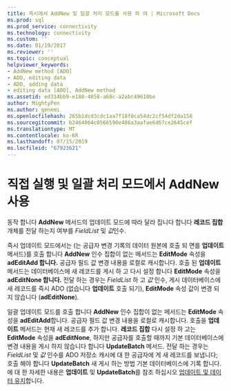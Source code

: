 ```yaml
---
title: 즉시에서 AddNew 및 일괄 처리 모드를 사용 하 여 | Microsoft Docs
ms.prod: sql
ms.prod_service: connectivity
ms.technology: connectivity
ms.custom: ''
ms.date: 01/19/2017
ms.reviewer: ''
ms.topic: conceptual
helpviewer_keywords:
- AddNew method [ADO]
- ADO, editing data
- ADO, adding data
- editing data [ADO], AddNew method
ms.assetid: ed314bb9-e188-4658-a68c-a2abc49610be
author: MightyPen
ms.author: genemi
ms.openlocfilehash: 265b1dcd3cdc1aa7f18f0ca54dc2cf54df2da158
ms.sourcegitcommit: b2464064c0566590e486a3aafae6d67ce2645cef
ms.translationtype: MT
ms.contentlocale: ko-KR
ms.lasthandoff: 07/15/2019
ms.locfileid: "67923621"
---
```

# <a name="using-addnew-in-immediate-and-batch-modes"></a>직접 실행 및 일괄 처리 모드에서 AddNew 사용
동작 합니다 **AddNew** 메서드의 업데이트 모드에 따라 달라 집니다 합니다 **레코드 집합** 개체를 전달 하는지 여부를 *FieldList* 및 *값*인수.  
  
 즉시 업데이트 모드에서는 (는 공급자 변경 기록의 데이터 원본에 호출 되 면를 **업데이트** 메서드)를 호출 합니다 **AddNew** 인수 집합이 없는 메서드는  **EditMode** 속성을 **adEditAdd 합니다.** 공급자 필드 값 변경 내용을 로컬로 캐시합니다. 호출 된 **업데이트** 메서드는 데이터베이스에 새 레코드를 게시 하 고 다시 설정 합니다 **EditMode** 속성을 **adEditNone 합니다.** 전달 하는 경우는 *FieldList* 하 고 *값* 인수, 게시 데이터베이스에 새 레코드를 즉시 ADO (없습니다 **업데이트** 호출 되기), **EditMode**  속성 값이 변경 되지 않습니다 (**adEditNone**).  
  
 일괄 업데이트 모드를 호출 합니다 **AddNew** 인수 집합이 없는 메서드는 **EditMode** 속성을 **adEditAdd**합니다. 공급자 필드 값 변경 내용을 로컬로 캐시합니다. 호출을 **업데이트** 메서드는 현재 새 레코드를 추가 합니다. **레코드 집합** 다시 설정 하 고는 **EditMode** 속성을 **adEditNone**, 하지만 공급자를 호출할 때까지 기본 데이터베이스에 변경 내용을 게시 하지 않습니다 합니다 **UpdateBatch** 메서드. 전달 하는 경우는 *FieldList* 및 *값* 인수를 ADO 저장소 캐시에 대 한 공급자에 게 새 레코드를 보냅니다; 호출 해야 합니다 **UpdateBatch** 새 게시 하는 방법 기본 데이터베이스에 기록 합니다. 에 대 한 자세한 내용은 **업데이트** 및 **UpdateBatch**를 참조 하십시오 [업데이트 및 데이터 유지](../../../ado/guide/data/updating-and-persisting-data.md)합니다.
